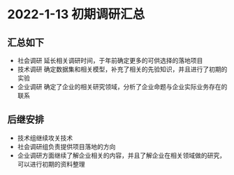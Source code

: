 # 2022-1-13 初期调研汇总
## 汇总如下
- 社会调研
    延长相关调研时间，于年前确定更多的可供选择的落地项目
- 技术调研
    确定数据集和相关模型，补充了相关的先验知识，并且进行了初期的实验
- 企业调研
    确定了企业的相关研究领域，分析了企业命题与企业实际业务存在的联系

## 后继安排
- 技术组继续攻关技术
- 社会调研组负责提供项目落地的方向
- 企业调研方面继续了解企业相关的内容，并且了解企业在相关领域做的研究，可以进行初期的资料整理

